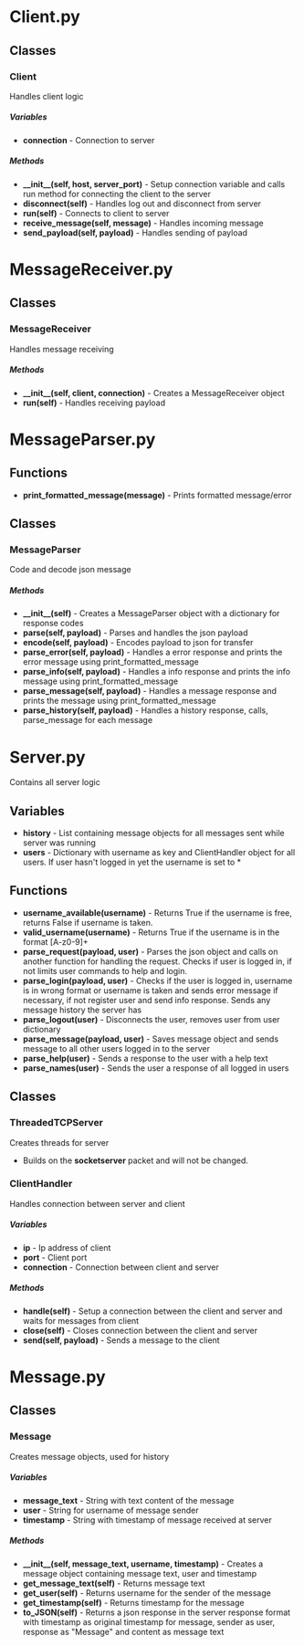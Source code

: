 # Client.py

## Classes

### Client

Handles client logic

##### Variables

* **connection** - Connection to server

##### Methods

* **\_\_init\_\_(self, host, server_port)** - Setup connection variable and calls run method for connecting the client to the server
* **disconnect(self)** - Handles log out and disconnect from server
* **run(self)** - Connects to client to server
* **receive\_message(self, message)** - Handles incoming message
* **send\_payload(self, payload)** - Handles sending of payload

# MessageReceiver.py

## Classes

### MessageReceiver

Handles message receiving

##### Methods

* **\_\_init\_\_(self, client, connection)** - Creates a MessageReceiver object
* **run(self)** - Handles receiving payload

# MessageParser.py

## Functions

* **print\_formatted\_message(message)** - Prints formatted message/error

## Classes

### MessageParser

Code and decode json message

##### Methods

* **\_\_init\_\_(self)** - Creates a MessageParser object with a dictionary for response codes
* **parse(self, payload)** - Parses and handles the json payload
* **encode(self, payload)** - Encodes payload to json for transfer
* **parse_error(self, payload)** - Handles a error response and prints the error message using print\_formatted\_message
* **parse_info(self, payload)** - Handles a info response and prints the info message using print\_formatted\_message
* **parse_message(self, payload)** - Handles a message response and prints the message using print\_formatted\_message
* **parse_history(self, payload)** - Handles a history response, calls, parse_message for each message

# Server.py

Contains all server logic

## Variables

* **history** - List containing message objects for all messages sent while server was running
* **users** - Dictionary with username as key and ClientHandler object for all users. If user hasn't logged in yet the username is set to \*

## Functions

* **username_available(username)** - Returns True if the username is free, returns False if username is taken. 
* **valid_username(username)** - Returns True if the username is in the format [A-z0-9]+
* **parse_request(payload, user)** - Parses the json object and calls on another function for handling the request. Checks if user is logged in, if not limits user commands to help and login.
* **parse_login(payload, user)** - Checks if the user is logged in, username is in wrong format or username is taken and sends error message if necessary, if not register user and send info response. Sends any message history the server has
* **parse_logout(user)** - Disconnects the user, removes user from user dictionary
* **parse_message(payload, user)** - Saves message object and sends message to all other users logged in to the server
* **parse_help(user)** - Sends a response to the user with a help text
* **parse_names(user)** - Sends the user a response of all logged in users

## Classes

### ThreadedTCPServer

Creates threads for server

* Builds on the **socketserver** packet and will not be changed.

### ClientHandler

Handles connection between server and client

##### Variables

* **ip** - Ip address of client
* **port** - Client port
* **connection** - Connection between client and server

##### Methods

* **handle(self)** - Setup a connection between the client and server and waits for messages from client
* **close(self)** - Closes connection between the client and server
* **send(self, payload)** - Sends a message to the client

# Message.py

## Classes

### Message

Creates message objects, used for history

##### Variables

* **message\_text** - String with text content of the message
* **user** - String for username of message sender
* **timestamp** - String with timestamp of message received at server

##### Methods

* **\_\_init\_\_(self, message\_text, username, timestamp)** - Creates a message object containing message text, user and timestamp
* **get\_message\_text(self)** - Returns message text
* **get\_user(self)** - Returns username for the sender of the message
* **get\_timestamp(self)** - Returns timestamp for the message
* **to_JSON(self)** - Returns a json response in the server response format with timestamp as original timestamp for message, sender as user, response as "Message" and content as message text